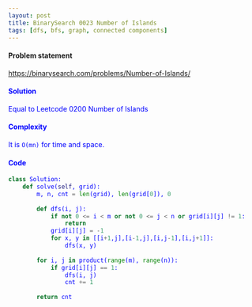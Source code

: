 ```yaml
---
layout: post
title: BinarySearch 0023 Number of Islands
tags: [dfs, bfs, graph, connected components]
---
```


#### Problem statement

<a href="https://binarysearch.com/problems/Number-of-Islands/"> <font color = blue>https://binarysearch.com/problems/Number-of-Islands/

#### Solution
Equal to Leetcode 0200 Number of Islands

#### Complexity
It is `O(mn)` for time and space.

#### Code
```python
class Solution:
    def solve(self, grid):
        m, n, cnt = len(grid), len(grid[0]), 0
        
        def dfs(i, j):
            if not 0 <= i < m or not 0 <= j < n or grid[i][j] != 1:
                return
            grid[i][j] = -1
            for x, y in [[i+1,j],[i-1,j],[i,j-1],[i,j+1]]:
                dfs(x, y)
        
        for i, j in product(range(m), range(n)):
            if grid[i][j] == 1:
                dfs(i, j)
                cnt += 1
                
        return cnt
```